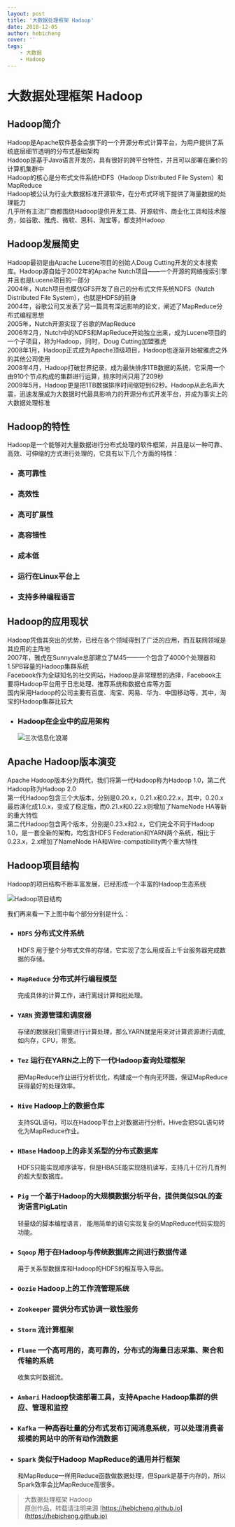 ```yaml
---
layout: post
title: '大数据处理框架 Hadoop'
date: 2018-12-05
author: hebicheng
cover: ''
tags: 
    - 大数据 
    - Hadoop
---
```



# 大数据处理框架 Hadoop  
## Hadoop简介
Hadoop是Apache软件基金会旗下的一个开源分布式计算平台，为用户提供了系统底层细节透明的分布式基础架构  
Hadoop是基于Java语言开发的，具有很好的跨平台特性，并且可以部署在廉价的计算机集群中  
Hadoop的核心是分布式文件系统HDFS（Hadoop Distributed File System）和MapReduce  
Hadoop被公认为行业大数据标准开源软件，在分布式环境下提供了海量数据的处理能力  
几乎所有主流厂商都围绕Hadoop提供开发工具、开源软件、商业化工具和技术服务，如谷歌、雅虎、微软、思科、淘宝等，都支持Hadoop  

## Hadoop发展简史
Hadoop最初是由Apache Lucene项目的创始人Doug Cutting开发的文本搜索库。Hadoop源自始于2002年的Apache Nutch项目——一个开源的网络搜索引擎并且也是Lucene项目的一部分  
2004年，Nutch项目也模仿GFS开发了自己的分布式文件系统NDFS（Nutch Distributed File System），也就是HDFS的前身  
2004年，谷歌公司又发表了另一篇具有深远影响的论文，阐述了MapReduce分布式编程思想  
2005年，Nutch开源实现了谷歌的MapReduce  
2006年2月，Nutch中的NDFS和MapReduce开始独立出来，成为Lucene项目的一个子项目，称为Hadoop，同时，Doug Cutting加盟雅虎  
2008年1月，Hadoop正式成为Apache顶级项目，Hadoop也逐渐开始被雅虎之外的其他公司使用  
2008年4月，Hadoop打破世界纪录，成为最快排序1TB数据的系统，它采用一个由910个节点构成的集群进行运算，排序时间只用了209秒  
2009年5月，Hadoop更是把1TB数据排序时间缩短到62秒。Hadoop从此名声大震，迅速发展成为大数据时代最具影响力的开源分布式开发平台，并成为事实上的大数据处理标准  

## Hadoop的特性
Hadoop是一个能够对大量数据进行分布式处理的软件框架，并且是以一种可靠、高效、可伸缩的方式进行处理的，它具有以下几个方面的特性：  
* ### 高可靠性  
* ### 高效性  
* ### 高可扩展性  
* ### 高容错性  
* ### 成本低  
* ### 运行在Linux平台上  
* ### 支持多种编程语言

## Hadoop的应用现状
Hadoop凭借其突出的优势，已经在各个领域得到了广泛的应用，而互联网领域是其应用的主阵地  
2007年，雅虎在Sunnyvale总部建立了M45——一个包含了4000个处理器和1.5PB容量的Hadoop集群系统  
Facebook作为全球知名的社交网站，Hadoop是非常理想的选择，Facebook主要将Hadoop平台用于日志处理、推荐系统和数据仓库等方面  
国内采用Hadoop的公司主要有百度、淘宝、网易、华为、中国移动等，其中，淘宝的Hadoop集群比较大
* ### Hadoop在企业中的应用架构  
    ![三次信息化浪潮](/img/in-post/oldimages/img16.png)

## Apache Hadoop版本演变
Apache Hadoop版本分为两代，我们将第一代Hadoop称为Hadoop 1.0，第二代Hadoop称为Hadoop 2.0  
第一代Hadoop包含三个大版本，分别是0.20.x，0.21.x和0.22.x，其中，0.20.x最后演化成1.0.x，变成了稳定版，而0.21.x和0.22.x则增加了NameNode HA等新的重大特性  
第二代Hadoop包含两个版本，分别是0.23.x和2.x，它们完全不同于Hadoop 1.0，是一套全新的架构，均包含HDFS Federation和YARN两个系统，相比于0.23.x，2.x增加了NameNode HA和Wire-compatibility两个重大特性

## Hadoop项目结构
Hadoop的项目结构不断丰富发展，已经形成一个丰富的Hadoop生态系统  

![Hadoop项目结构](/img/in-post/oldimages/img17.png)

我们再来看一下上图中每个部分分别是什么：  

* ### `HDFS` 分布式文件系统  
    HDFS 用于整个分布式文件的存储，它实现了怎么用成百上千台服务器完成数据的存储。
* ###  `MapReduce`  分布式并行编程模型
    完成具体的计算工作，进行离线计算和批处理。
* ### `YARN`  资源管理和调度器  
    存储的数据我们需要进行计算处理，那么YARN就是用来对计算资源进行调度,如内存，CPU，带宽。
* ### `Tez`  运行在YARN之上的下一代Hadoop查询处理框架  
    把MapReduce作业进行分析优化，构建成一个有向无环图，保证MapReduce获得最好的处理效率。
* ### `Hive`  Hadoop上的数据仓库  
    支持SQL语句，可以在Hadoop平台上对数据进行分析。Hive会把SQL语句转化为MapReduce作业。
* ### `HBase`  Hadoop上的非关系型的分布式数据库 
    HDFS只能实现顺序读写，但是HBASE能实现随机读写，支持几十亿行几百列的超大型数据库。
* ### `Pig`  一个基于Hadoop的大规模数据分析平台，提供类似SQL的查询语言PigLatin  
    轻量级的脚本编程语言， 能用简单的语句实现复杂的MapReduce代码实现的功能。
* ### `Sqoop`  用于在Hadoop与传统数据库之间进行数据传递  
    用于关系型数据库和Hadoop的HDFS的相互导入导出。
* ### `Oozie`  Hadoop上的工作流管理系统  
* ### `Zookeeper`  提供分布式协调一致性服务  
* ### `Storm`  流计算框架  
* ### `Flume`  一个高可用的，高可靠的，分布式的海量日志采集、聚合和传输的系统  
    收集实时数据流。
* ### `Ambari` Hadoop快速部署工具，支持Apache Hadoop集群的供应、管理和监控  
* ### `Kafka`  一种高吞吐量的分布式发布订阅消息系统，可以处理消费者规模的网站中的所有动作流数据  
* ### `Spark`  类似于Hadoop MapReduce的通用并行框架
    和MapReduce一样用Reduce函数做数据处理，但Spark是基于内存的，所以Spark效率会比MapReduce高很多。
> 大数据处理框架 Hadoop  
> 原创作品，转载请注明来源 [https://hebicheng.github.io](https://hebicheng.github.io)  